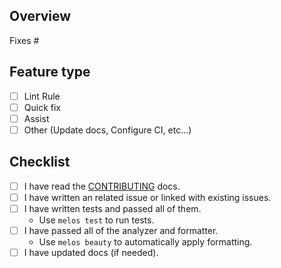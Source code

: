 ## Overview

<!-- Summarize what do you want add in this PR. -->

Fixes #<issue number>

## Feature type

<!-- Select which type of feature you want to add. -->

- [ ] Lint Rule
- [ ] Quick fix
- [ ] Assist
- [ ] Other (Update docs, Configure CI, etc...)

## Checklist

<!-- Please check all of the followings before submitting your PR -->

- [ ] I have read the [CONTRIBUTING](https://github.com/ronnnnn/nilts/blob/main/CONTRIBUTING.md) docs.
- [ ] I have written an related issue or linked with existing issues.
- [ ] I have written tests and passed all of them.
    - Use `melos test` to run tests.
- [ ] I have passed all of the analyzer and formatter.
    - Use `melos beauty` to automatically apply formatting.
- [ ] I have updated docs (if needed).
